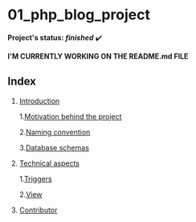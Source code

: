 # 01_php_blog_project

__Project's status: *finished*__ :heavy_check_mark:

__I'M CURRENTLY WORKING ON THE README.md FILE__
## Index

1. [Introduction](#1-Introduction)

	1.[Motivation behind the project](#11-Motivation-behind-the-project)

	2.[Naming convention](#12-Naming-convention)

	3.[Database schemas](#13-Database-schemas )

1. [Technical aspects](#2-Technical-aspects)

	1.[Triggers](#21-Triggers)

	2.[View](#22-View)

1. [Contributor](#3-Contributor)
